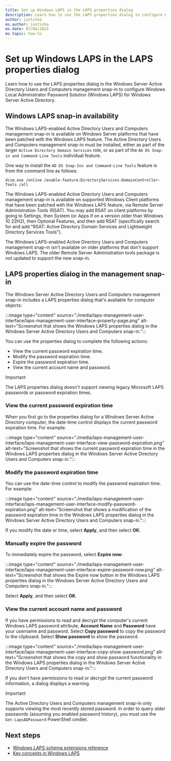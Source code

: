 ```yaml
---
title: Set up Windows LAPS in the LAPS properties dialog
description: Learn how to use the LAPS properties dialog to configure Windows Local Administrator Password Solution (Windows LAPS) for Windows Server Active Directory.
author: justinha
ms.author: justinha
ms.date: 07/04/2022
ms.topic: how-to
---
```


# Set up Windows LAPS in the LAPS properties dialog

Learn how to use the LAPS properties dialog in the Windows Server Active Directory Users and Computers management snap-in to configure Windows Local Administrator Password Solution (Windows LAPS) for Windows Server Active Directory.

## Windows LAPS snap-in availability

The Windows LAPS-enabled Active Directory Users and Computers management snap-in is available on Windows Server platforms that have been patched with the Windows LAPS feature. The Active Directory Users and Computers management snap-in must be installed, either as part of the larger `Active Directory Domain Services` role, or as part of the `AD DS Snap-in and Command-Line Tools` individual feature.

One way to install the `AD DS Snap-Ins and Command-Line Tools` feature is from the command line as follows:

```
dism.exe /online /enable-feature:DirectoryServices-DomainController-Tools /all
```

The Windows LAPS-enabled Active Directory Users and Computers management snap-in is available on supported Windows Client platforms that have been patched with the Windows LAPS feature, via Remote Server Administration Tools (RSAT). You may add RSAT on client platforms by going to Settings, then System (or Apps if on a version older than Windows 10 22H2), then Optional Features, and then add RSAT (specifically search for and add "RSAT: Active Directory Domain Services and Lightweight Directory Services Tools").

The Windows LAPS-enabled Active Directory Users and Computers management snap-in isn't available on older platforms that don't support Windows LAPS. The older Remote Server Administration tools package is not updated to support the new snap-in.

## LAPS properties dialog in the management snap-in

The Windows Server Active Directory Users and Computers management snap-in includes a LAPS properties dialog that's available for computer objects:

:::image type="content" source="./media/laps-management-user-interface/laps-management-user-interface-property-page.png" alt-text="Screenshot that shows the Windows LAPS properties dialog in the Windows Server Active Directory Users and Computers snap-in.":::

You can use the properties dialog to complete the following actions:

- View the current password expiration time.
- Modify the password expiration time.
- Expire the password expiration time.
- View the current account name and password.

> [!IMPORTANT]
> The LAPS properties dialog doesn't support viewing legacy Microsoft LAPS passwords or password expiration times.

### View the current password expiration time

When you first go to the properties dialog for a Windows Server Active Directory computer, the date-time control displays the current password expiration time. For example:

:::image type="content" source="./media/laps-management-user-interface/laps-management-user-interface-view-password-expiration.png" alt-text="Screenshot that shows the current password expiration time in the Windows LAPS properties dialog in the Windows Server Active Directory Users and Computers snap-in.":::

### Modify the password expiration time

You can use the date-time control to modify the password expiration time. For example:

:::image type="content" source="./media/laps-management-user-interface/laps-management-user-interface-modify-password-expiration.png" alt-text="Screenshot that shows a modification of the password expiration time in the Windows LAPS properties dialog in the Windows Server Active Directory Users and Computers snap-in.":::

If you modify the date or time, select **Apply**, and then select **OK**.

### Manually expire the password

To immediately expire the password, select **Expire now**:

:::image type="content" source="./media/laps-management-user-interface/laps-management-user-interface-expire-password-now.png" alt-text="Screenshot that shows the Expire now button in the Windows LAPS properties dialog in the Windows Server Active Directory Users and Computers snap-in.":::

Select **Apply**, and then select **OK**.

### View the current account name and password

If you have permissions to read and decrypt the computer's current Windows LAPS password attribute, **Account Name** and **Password** have your username and password. Select **Copy password** to copy the password to the clipboard. Select **Show password** to show the password.

:::image type="content" source="./media/laps-management-user-interface/laps-management-user-interface-copy-show-password.png" alt-text="Screenshot that shows the copy and show password functionality in the Windows LAPS properties dialog in the Windows Server Active Directory Users and Computers snap-in.":::

If you don't have permissions to read or decrypt the current password information, a dialog displays a warning.

> [!IMPORTANT]
> The Active Directory Users and Computers management snap-in only supports viewing the most recently stored password. In order to query older passwords (assuming you enabled password history), you must use the `Get-LapsADPassword` PowerShell cmdlet.

## Next steps

- [Windows LAPS schema extensions reference](laps-technical-reference.md)
- [Key concepts in Windows LAPS](laps-concepts-overview.md)
